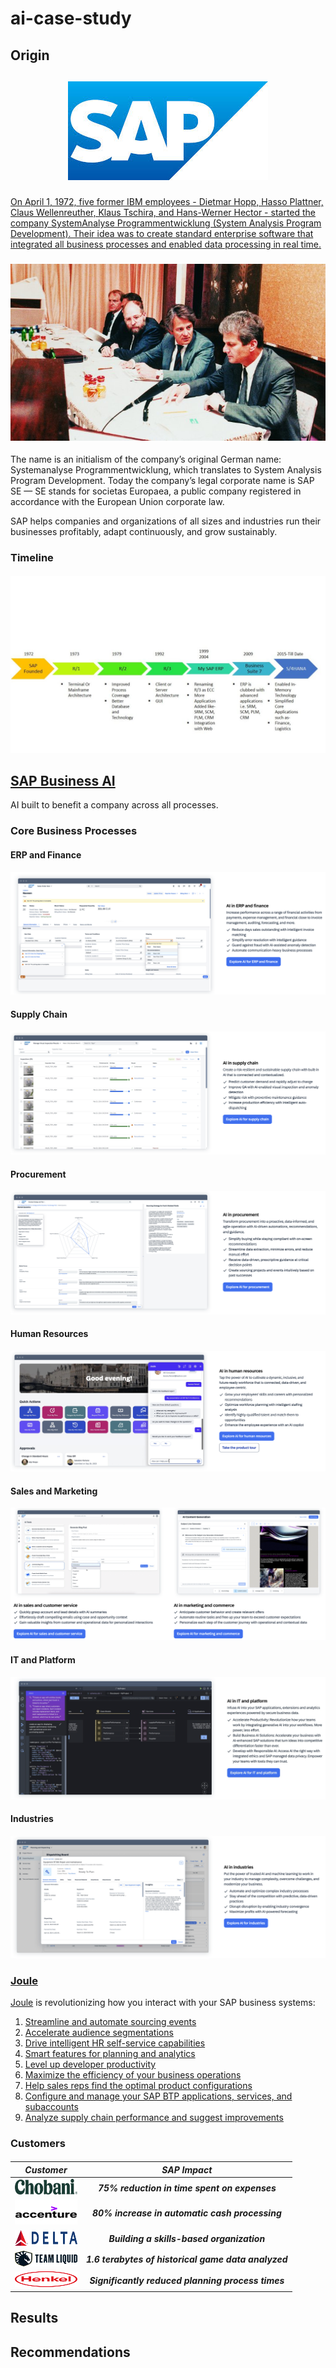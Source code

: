 # ai-case-study

## Origin

<h2 align="center">

<a href="https://www.sap.com/index.html">![SAP Logo](newsaplogo.jpeg)

</h2>

On April 1, 1972, five former IBM employees - Dietmar Hopp, Hasso Plattner, Claus Wellenreuther, Klaus Tschira, and Hans-Werner Hector - started the company SystemAnalyse Programmentwicklung (System Analysis Program Development). Their idea was to create standard enterprise software that integrated all business processes and enabled data processing in real time.

<h3 align="center">

[![The History of SAP](historypic.jpg)](https://youtu.be/g-UaUrETB1E)

</h3>

The name is an initialism of the company’s original German name: Systemanalyse Programmentwicklung, which translates to System Analysis Program Development. Today the company’s legal corporate name is SAP SE — SE stands for societas Europaea, a public company registered in accordance with the European Union corporate law.

SAP helps companies and organizations of all sizes and industries run their businesses profitably, adapt continuously, and grow sustainably.

### Timeline

<h4 align="center">

![SAP Timeline](hitory-sap-timeline.jpg)

</h4>

## [SAP Business AI](https://www.sap.com/products/artificial-intelligence.html)

AI built to benefit a company across all processes. 

### Core Business Processes

#### ERP and Finance

![ERP](erp.png)

#### Supply Chain

![Supply Chain](supplychain.png)

#### Procurement

![Procurement](procurement.png)

#### Human Resources

![HR](hr.png)

#### Sales and Marketing

![SM](sm.png)

#### IT and Platform

![IT](last.png)

#### Industries

![Industries](Industries.png)

### [Joule](https://www.sap.com/products/artificial-intelligence/ai-assistant.html)

[Joule](Joule.pdf) is revolutionizing how you interact with your SAP business systems:
1. [Streamline and automate sourcing events](https://www.sap.com/products/spend-management/category-management-software.html#gen-ai)
2. [Accelerate audience segmentations](https://www.sap.com/products/crm/customer-data-platform.html)
3. [Drive intelligent HR self-service capabilities](https://www.sap.com/products/hcm/ai-joule-product-tour.html)
4. [Smart features for planning and analytics](https://www.sap.com/products/technology-platform/cloud-analytics/features/generative-ai.html)
5. [Level up developer productivity](https://www.sap.com/products/technology-platform/developer-tools.html)
6. [Maximize the efficiency of your business operations](https://www.sap.com/products/erp/s4hana/innovations.html)
7. [Help sales reps find the optimal product configurations](https://www.sap.com/assetdetail/2024/05/88cc6321-c07e-0010-bca6-c68f7e60039b.html)
8. [Configure and manage your SAP BTP applications, services, and subaccounts](https://www.sap.com/products/artificial-intelligence/business-technology-platform.html)
9. [Analyze supply chain performance and suggest improvements](https://www.sap.com/products/artificial-intelligence/supply-chain.html#plan)

### Customers

<h5 align="center">

| **Customer** | **SAP Impact** |
| ------- | ------- |
| <img src="chobani-customer-logo.png" width="100" height="25"> | 75% reduction in time spent on expenses |
| <img src="Accenture-customer-logo.png" width="100" height="40"> | 80% increase in automatic cash processing |
| <img src="delta-customer-logo.png" width="100" height="25"> | Building a skills-based organization|
| <img src="team-liquid-customer-logo.png" width="100" height="25"> | 1.6 terabytes of historical game data analyzed |
| <img src="henkel-customer-logo.svg" width="100" height="25">| Significantly reduced planning process times |

</h5>

## Results

## Recommendations
